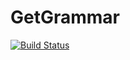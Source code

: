 # GetGrammar

[![Build Status](https://travis-ci.com/Kurzin-Andrej/GetGrammar.svg?branch=master)](https://travis-ci.com/Kurzin-Andrej/GetGrammar)